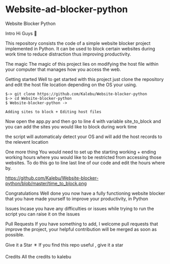 # Website-ad-blocker-python
Website Blocker Python

Intro
Hi Guys 👋

This repository consists the code of a simple website blocker project implemented in Python. It can be used to block certain websites during work time to reduce distraction thus improving productivity.

The magic
The magic of this project lies on modifying the host file within your computer that manages how you access the web.

Getting started
Well to get started with this project just clone the repository and edit the host file location depending on the OS your using.


    $-> git clone https://github.com/Kalebu/Website-blocker-python
    $-> cd Website-blocker-python
    $ Website-blocker-python ->

    Adding sites to block + Editing host files
Now open the app.py and then go to line 4 with variable site_to_block and you can add the sites you would like to block during work time

the script will automaticaly detect your OS and will add the host records to the relevent location

One more thing
You would need to set up the starting working + ending working hours where you would like to be restricted from accessing those websites. To do this go to line last line of our code and edit the hours where by.

https://github.com/Kalebu/Website-blocker-python/blob/master/time_to_block.png

Congratulations
Well done you now have a fully functioning website blocker that you have made yourself to improve your productivity, in Python

Issues
Incase you have any difficulties or issues while trying to run the script you can raise it on the issues

Pull Requests
If you have something to add, I welcome pull requests that improve the project, your helpful contribution will be merged as soon as possible.

Give it a Star ✴️
If you find this repo useful , give it a star


Credits
All the credits to kalebu
